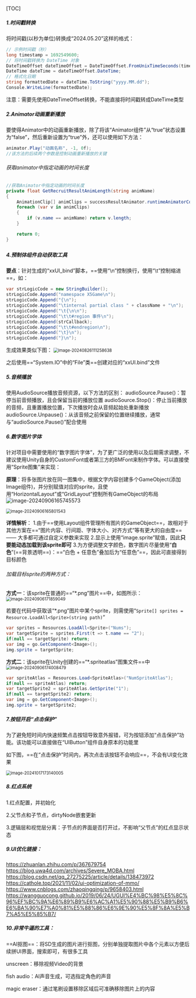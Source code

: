 [TOC]



##### 1.时间戳转换

将时间戳(以秒为单位)转换成“2024.05.20”这样的格式：

```c#
// 示例时间戳（秒）
long timestamp = 1692549600;
// 将时间戳转换为 DateTime 对象
DateTimeOffset dateTimeOffset = DateTimeOffset.FromUnixTimeSeconds(timestamp);
DateTime dateTime = dateTimeOffset.DateTime;
// 格式化日期
string formattedDate = dateTime.ToString("yyyy.MM.dd");
Console.WriteLine(formattedDate);
```

注意：需要先使用DateTimeOffset转换，不能直接将时间戳转成DateTime类型



##### 2.Animator动画重新播放

要使得Animator中的动画重新播放，除了将该“Animator组件”从“true”状态设置为“false”，然后重新设置为“true”外，还可以使用如下方法：

```c#
animator.Play("动画名称", -1, 0f);
//该方法的后续两个参数是控制动画重新播放的关键
```

###### 获取animator中指定动画的时间长度

```c#
//获取Animator中指定动画的时间长度
private float GetRecruitResultAnimLength(string animName)
{
    AnimationClip[] animClips = successResultAnimator.runtimeAnimatorController.animationClips;
    foreach (var v in animClips)
    {
        if (v.name == animName) return v.length;
    }

    return 0;
}
```

##### 


##### 4.预制体组件自动获取工具

**要点**：针对生成的“xxUI_bind”脚本，==使用“\n”控制换行，使用“\t”控制缩进==，如：

```c#
var strLogicCode = new StringBuilder();
strLogicCode.Append("namespace X5Game\n");
strLogicCode.Append("{\n");
strLogicCode.Append("\tinternal partial class " + className + "\n");
strLogicCode.Append("\t{\n\n");
strLogicCode.Append("\t\t#region 事件\n");
strLogicCode.Append(strCallback);
strLogicCode.Append("\t\t#endregion\n");
strLogicCode.Append("\t}\n");
strLogicCode.Append("}\n");
```

生成效果类似下图：
<img src="https://gitee.com/kakaix892/image-host/raw/main/Typora/image-20240826111258638.png" alt="image-20240826111258638" style="zoom:80%;" />

之后使用==“System.IO”中的“File”类==创建对应的“xxUI.bind”文件



##### 5.音频播放

使用AudioSource播放音频资源，以下方法的区别：
audioSource.Pause()：暂停当前音频播放，且会保留当前的播放位置
audioSource.Stop()：停止当前播放的音频，且重置播放位置，下次播放时会从音频起始处重新播放
audioSource.Unpause()：从该音频之前保留的位置继续播放，通常与“audioSource.Pause()”配合使用



##### 6.数字图片字体

针对项目中需要使用的“数字图片字体”，为了更广泛的使用以及后期需求调整，不建议使用Unity自身的CustomFont或者第三方的BMFont来制作字体。可以直接使用“Sprite图集”来实现：

**原理**：将多张图片放在同一图集中，根据文字内容创建多个GameObject(添加Image组件)，并分别赋值对应的sprite，且使用“HorizontalLayout”或“GridLayout”控制所有GameObject的布局
![image-20240906165745573](https://gitee.com/kakaix892/image-host/raw/main/Typora/image-20240906165745573.png)

<img src="https://gitee.com/kakaix892/image-host/raw/main/Typora/image-20240906165801543.png" alt="image-20240906165801543" style="zoom:80%;" />

**详情解析**：
1.由于==使用Layout组件管理所有图片的GameObject==，故相对于其他方案在==“图片内容、行间距、字体大小、对齐方式”等有更大的自由度== —— 大多都可通过自定义参数来实现
2.显示上使用“image.sprite”赋值，因此**只要能动态加载到该sprite即可**
3.为方便调整文字颜色，数字图片尽量使用“**白色**”(==背景透明==)：==“白色 + 任意色”叠加后为“任意色”==，因此可直接得到目标颜色 



###### 加载目标sprite的两种方式：

**方式一**：该sprite在普通的==“*.png”图片==中，如图所示：
<img src="https://gitee.com/kakaix892/image-host/raw/main/Typora/image-20240906171859049.png" alt="image-20240906171859049" style="zoom:80%;" />

若要在代码中获取该“*.png”图片中某个sprite，则需使用“`Sprite[] sprites = Resource.LoadAll<Sprite>(string path)`”

```c#
var sprites = Resources.LoadAll<Sprite>("Nums");
var targetSprite = sprites.First(t => t.name == "2");
if(null == targetSprite) return;
var img = go.GetComponent<Image>();
img.sprite = targetSprite;
```

**方式二**：该sprite在Unity创建的==“*.spriteatlas”图集文件==中
<img src="https://gitee.com/kakaix892/image-host/raw/main/Typora/image-20240906174008479.png" alt="image-20240906174008479" style="zoom:80%;" />

```c#
var spriteAtlas = Resources.Load<SpriteAtlas>("NumSpriteAtlas");
if(null == spriteAtlas) return;
var targetSprite2 = spriteAtlas.GetSprite("1");
if(null == targetSprite2) return;
var img = go.GetComponent<Image>();
img.sprite = targetSprite2;
```



##### 7.按钮开启“点击保护”

为了避免短时间内快速频繁点击按钮导致意外报错，可为按钮添加“点击保护”功能。该功能可以直接做在“UIButton”组件自身原本的功能里

如下图，==在“点击保护”时间内，再次点击该按钮不会响应==，不会有UI变化效果

<img src="https://gitee.com/kakaix892/image-host/raw/main/Typora/image-20241017173140005.png" alt="image-20241017173140005" style="zoom:80%;" />



##### 8.红点系统

1.红点配置，并初始化

2.父节点和子节点，dirtyNode嵌套更新

3.逻辑层和视觉层分离：子节点的界面是否打开过，不影响“父节点”的红点显示状态



##### 9.UI优化链接：

https://zhuanlan.zhihu.com/p/367679754
https://blog.uwa4d.com/archives/Severe_MOBA.html
https://blog.csdn.net/qq_27275225/article/details/138473972
https://cathole.top/2021/11/02/ui-optimization-of-mmo/
https://www.cnblogs.com/zhaoqingqing/p/9658403.html
https://wangguocong.github.io/2019/06/24/UGUI%E4%BC%98%E5%8C%96%EF%BC%9A%E6%89%B9%E6%AC%A1%E5%90%88%E5%B9%B6%E6%BA%90%E7%A0%81%E5%88%86%E6%9E%90%E5%8F%8A%E5%B7%A5%E5%85%B7/



##### 10.非常牛逼的工具：

==AI抠图==：将SD生成的图片进行抠图，分别单独提取图片中各个元素以方便后续拼UI界面，搜索即可，有很多工具

unscreen：移除视频Video的背景

fish audio：AI声音生成，可选指定角色的声音

magic eraser：通过笔刷设置移除区域后可准确移除图片上的内容



























